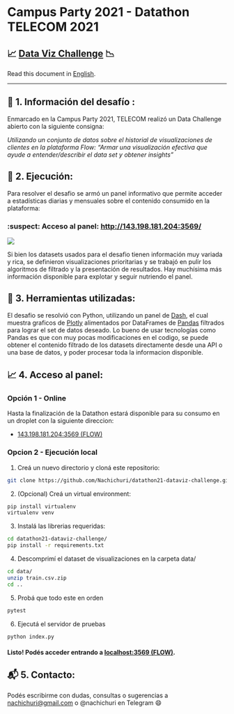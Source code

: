 # Campus Party 2021 - Datathon TELECOM 2021
## :chart_with_upwards_trend:  [Data Viz Challenge](https://github.com/Datathon2021/data-viz) :chart_with_downwards_trend:
Read this document in [English](https://github.com/Nachichuri/datathon21-dataviz-challenge/blob/master/README_en.md).

---

## :thought_balloon: 1. Información del desafío :
Enmarcado en la Campus Party 2021, TELECOM realizó un Data Challenge abierto con la siguiente consigna:

*Utilizando un conjunto de datos sobre el historial de visualizaciones de clientes en la plataforma Flow: “Armar una visualización efectiva que ayude a entender/describir el data set y obtener insights”*

## :running: 2. Ejecución:
Para resolver el desafio se armó un panel informativo que permite acceder a estadísticas diarias y mensuales sobre el contenido consumido en la plataforma:

### :suspect: Acceso al panel: http://143.198.181.204:3569/

![](assets/overview.gif)

Si bien los datasets usados para el desafio tienen información muy variada y rica, se definieron visualizaciones prioritarias y se trabajó en pulir los algoritmos de filtrado y la presentación de resultados. Hay muchísima más información disponible para explotar y seguir nutriendo el panel.

## :wrench: 3. Herramientas utilizadas:
El desafio se resolvió con Python, utilizando un panel de [Dash](https://dash.plotly.com/introduction), el cual muestra graficos de [Plotly](https://plotly.com/python/plotly-express/) alimentados por DataFrames de [Pandas](https://pandas.pydata.org/about/) filtrados para lograr el set de datos deseado. Lo bueno de usar tecnologías como Pandas es que con muy pocas modificaciones en el codigo, se puede obtener el contenido filtrado de los datasets directamente desde una API o una base de datos, y poder procesar toda la informacion disponible.

## :chart_with_upwards_trend: 4. Acceso al panel:
### **Opción 1 - Online**
Hasta la finalización de la Datathon estará disponible para su consumo en un droplet con la siguiente direccion:
- [143.198.181.204:3569 (FLOW)](http://143.198.181.204:3569/)
### **Opcion 2 - Ejecución local**
1. Creá un nuevo directorio y cloná este repositorio:

```bash
git clone https://github.com/Nachichuri/datathon21-dataviz-challenge.git
```
2. (Opcional) Creá un virtual environment:

```bash
pip install virtualenv
virtualenv venv
```

3. Instalá las librerias requeridas:

```bash
cd datathon21-dataviz-challenge/
pip install -r requirements.txt
```

4. Descomprimí el dataset de visualizaciones en la carpeta data/

```bash
cd data/
unzip train.csv.zip
cd ..
```

5. Probá que todo este en orden

```bash
pytest
```

6. Ejecutá el servidor de pruebas

```bash
python index.py
```

#### Listo! Podés acceder entrando a [localhost:3569 (FLOW)](http://localhost:3569/).

## :mailbox_with_mail: 5. Contacto:
Podés escribirme con dudas, consultas o sugerencias a nachichuri@gmail.com o @nachichuri en Telegram :smile:
